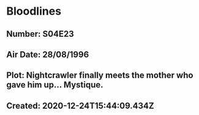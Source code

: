 # Bloodlines
## Number: S04E23
## Air Date: 28/08/1996
## Plot: Nightcrawler finally meets the mother who gave him up... Mystique.
## Created: 2020-12-24T15:44:09.434Z
